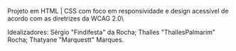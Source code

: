 Projeto em HTML | CSS com foco em responsividade e design acessível de acordo com as diretrizes da WCAG 2.0\

Idealizadores: Sérgio "Findifesta" da Rocha; Thalles "ThallesPalmarim" Rocha; Thatyane "Marquestt" Marques.
